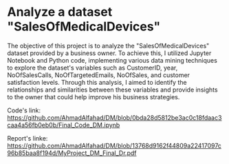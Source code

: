 # Analyze a dataset "SalesOfMedicalDevices"

The objective of this project is to analyze the "SalesOfMedicalDevices" dataset provided by a business owner. To achieve this, I utilized Jupyter Notebook and Python code, implementing various data mining techniques to explore the dataset's variables such as CustomerID, year, NoOfSalesCalls, NoOfTargetedEmails, NoOfSales, and customer satisfaction levels. Through this analysis, I aimed to identify the relationships and similarities between these variables and provide insights to the owner that could help improve his business strategies.
 
Code's link: https://github.com/AhmadAlfahad/DM/blob/0bda28d5812be3ac0c18fdaac3caa4a56fb0eb0b/Final_Code_DM.ipynb

Report's linke: https://github.com/AhmadAlfahad/DM/blob/13768d9162f44809a22417097c96b85baa8f194d/MyProject_DM_Final_Dr.pdf
